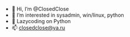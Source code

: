 - 👋 Hi, I’m @ClosedClose
- 👀 I’m interested in sysadmin, win/linux, python
- 🐍 Lazycoding on Python
- 📫 closedclose@ya.ru

<!---
ClosedClose/ClosedClose is a ✨ special ✨ repository because its `README.md` (this file) appears on your GitHub profile.
You can click the Preview link to take a look at your changes.
--->
